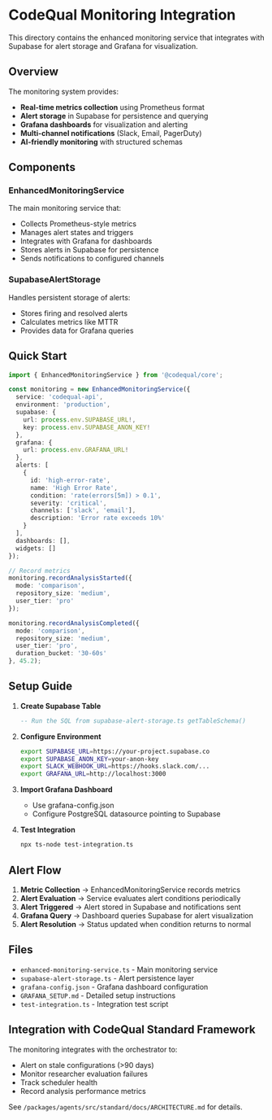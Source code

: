 # CodeQual Monitoring Integration

This directory contains the enhanced monitoring service that integrates with Supabase for alert storage and Grafana for visualization.

## Overview

The monitoring system provides:
- **Real-time metrics collection** using Prometheus format
- **Alert storage** in Supabase for persistence and querying
- **Grafana dashboards** for visualization and alerting
- **Multi-channel notifications** (Slack, Email, PagerDuty)
- **AI-friendly monitoring** with structured schemas

## Components

### EnhancedMonitoringService
The main monitoring service that:
- Collects Prometheus-style metrics
- Manages alert states and triggers
- Integrates with Grafana for dashboards
- Stores alerts in Supabase for persistence
- Sends notifications to configured channels

### SupabaseAlertStorage
Handles persistent storage of alerts:
- Stores firing and resolved alerts
- Calculates metrics like MTTR
- Provides data for Grafana queries

## Quick Start

```typescript
import { EnhancedMonitoringService } from '@codequal/core';

const monitoring = new EnhancedMonitoringService({
  service: 'codequal-api',
  environment: 'production',
  supabase: {
    url: process.env.SUPABASE_URL!,
    key: process.env.SUPABASE_ANON_KEY!
  },
  grafana: {
    url: process.env.GRAFANA_URL!
  },
  alerts: [
    {
      id: 'high-error-rate',
      name: 'High Error Rate',
      condition: 'rate(errors[5m]) > 0.1',
      severity: 'critical',
      channels: ['slack', 'email'],
      description: 'Error rate exceeds 10%'
    }
  ],
  dashboards: [],
  widgets: []
});

// Record metrics
monitoring.recordAnalysisStarted({
  mode: 'comparison',
  repository_size: 'medium',
  user_tier: 'pro'
});

monitoring.recordAnalysisCompleted({
  mode: 'comparison',
  repository_size: 'medium', 
  user_tier: 'pro',
  duration_bucket: '30-60s'
}, 45.2);
```

## Setup Guide

1. **Create Supabase Table**
   ```sql
   -- Run the SQL from supabase-alert-storage.ts getTableSchema()
   ```

2. **Configure Environment**
   ```bash
   export SUPABASE_URL=https://your-project.supabase.co
   export SUPABASE_ANON_KEY=your-anon-key
   export SLACK_WEBHOOK_URL=https://hooks.slack.com/...
   export GRAFANA_URL=http://localhost:3000
   ```

3. **Import Grafana Dashboard**
   - Use grafana-config.json
   - Configure PostgreSQL datasource pointing to Supabase

4. **Test Integration**
   ```bash
   npx ts-node test-integration.ts
   ```

## Alert Flow

1. **Metric Collection** → EnhancedMonitoringService records metrics
2. **Alert Evaluation** → Service evaluates alert conditions periodically  
3. **Alert Triggered** → Alert stored in Supabase and notifications sent
4. **Grafana Query** → Dashboard queries Supabase for alert visualization
5. **Alert Resolution** → Status updated when condition returns to normal

## Files

- `enhanced-monitoring-service.ts` - Main monitoring service
- `supabase-alert-storage.ts` - Alert persistence layer
- `grafana-config.json` - Grafana dashboard configuration
- `GRAFANA_SETUP.md` - Detailed setup instructions
- `test-integration.ts` - Integration test script

## Integration with CodeQual Standard Framework

The monitoring integrates with the orchestrator to:
- Alert on stale configurations (>90 days)
- Monitor researcher evaluation failures
- Track scheduler health
- Record analysis performance metrics

See `/packages/agents/src/standard/docs/ARCHITECTURE.md` for details.